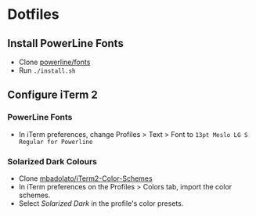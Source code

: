 # Dotfiles

## Install PowerLine Fonts

* Clone [powerline/fonts](https://github.com/powerline/fonts)
* Run `./install.sh`

## Configure iTerm 2

### PowerLine Fonts

* In iTerm preferences, change Profiles > Text > Font to `13pt Meslo LG S Regular for Powerline`

### Solarized Dark Colours

* Clone [mbadolato/iTerm2-Color-Schemes](https://github.com/mbadolato/iTerm2-Color-Schemes)
* In iTerm preferences on the Profiles > Colors tab, import the color schemes.
* Select *Solarized Dark* in the profile's color presets.

